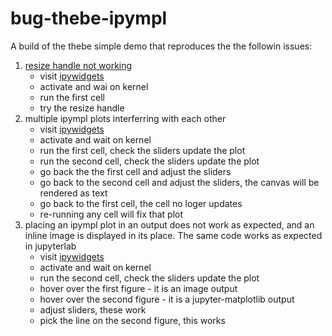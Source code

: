 # bug-thebe-ipympl

A build of the thebe simple demo that reproduces the the followin issues:

1. [resize handle not working](https://github.com/matplotlib/ipympl/issues/501)
   - visit [ipywidgets]()
   - activate and wai on kernel
   - run the first cell
   - try the resize handle
2. multiple ipympl plots interferring with each other
   - visit [ipywidgets]()
   - activate and wait on kernel
   - run the first cell, check the sliders update the plot
   - run the second cell, check the sliders update the plot
   - go back the the first cell and adjust the sliders
   - go back to the second cell and adjust the sliders, the canvas will be rendered as text
   - go back to the first cell, the cell no loger updates
   - re-running any cell will fix that plot
3. placing an ipympl plot in an output does not work as expected, and an inline image is displayed in its place. The same code works as expected in jupyterlab
   - visit [ipywidgets]()
   - activate and wait on kernel
   - run the second cell, check the sliders update the plot
   - hover over the first figure - it is an image output
   - hover over the second figure - it is a jupyter-matplotlib output
   - adjust sliders, these work
   - pick the line on the second figure, this works
